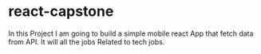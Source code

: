 # react-capstone
In this Project I am going to build a simple mobile react App that fetch data from API. It will all the jobs Related to tech jobs.
